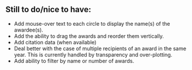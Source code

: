 Still to do/nice to have:
---------------
- Add mouse-over text to each circle to display the name(s) of the awardee(s).
- Add the ability to drag the awards and reorder them vertically.
- Add citation data (when available)
- Deal better with the case of multiple recipients of an award in the same year. 
This is currently handled by transparency and over-plotting.
- Add ability to filter by name or number of awards.